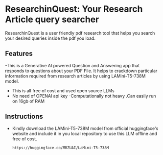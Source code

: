 # ResearchinQuest: Your Research Article query searcher

ResearchinQuest is a user friendly pdf research tool that helps you search your desired queries inside the pdf you load.



## Features
-This is a Generative AI powered Question and Answering app that responds to questions about your PDF File. It helps to crackdown particular information required from research articles by using LAMini-T5-738M model.
- This is all free of cost and used open source LLMs
- No need of OPENAI api key
-Computationally not heavy .Can easily run on 16gb of RAM


## Instructions
- Kindly download the LAMini-T5-738M model from official huggingface's website and include it in you local repository to use this LLM offline and free of cost.
  ```bash
  https://huggingface.co/MBZUAI/LaMini-T5-738M
```


